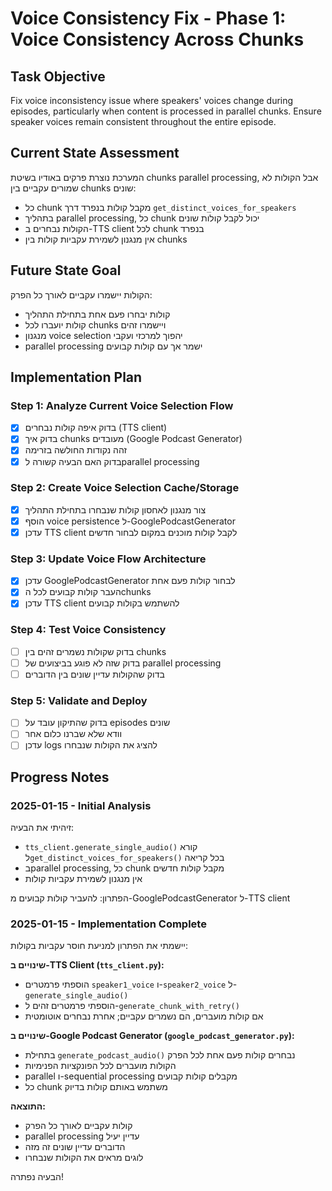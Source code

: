 # Voice Consistency Fix - Phase 1: Voice Consistency Across Chunks

## Task Objective
Fix voice inconsistency issue where speakers' voices change during episodes, particularly when content is processed in parallel chunks. Ensure speaker voices remain consistent throughout the entire episode.

## Current State Assessment
המערכת נוצרת פרקים באודיו בשיטת chunks parallel processing, אבל הקולות לא שמורים עקביים בין chunks שונים:
- כל chunk מקבל קולות בנפרד דרך `get_distinct_voices_for_speakers`
- בתהליך parallel processing, כל chunk יכול לקבל קולות שונים
- הקולות נבחרים ב-TTS client לכל chunk בנפרד
- אין מנגנון לשמירת עקביות קולות בין chunks

## Future State Goal
הקולות יישמרו עקביים לאורך כל הפרק:
- קולות יבחרו פעם אחת בתחילת התהליך
- קולות יועברו לכל chunks ויישמרו זהים
- מנגנון voice selection יהפוך למרכזי ועקבי
- parallel processing ישמר אך עם קולות קבועים

## Implementation Plan

### Step 1: Analyze Current Voice Selection Flow
- [x] בדוק איפה קולות נבחרים (TTS client)
- [x] בדוק איך chunks מעובדים (Google Podcast Generator)
- [x] זהה נקודות החולשה בזרימה
- [x] בדוק האם הבעיה קשורה לparallel processing

### Step 2: Create Voice Selection Cache/Storage
- [x] צור מנגנון לאחסון קולות שנבחרו בתחילת התהליך
- [x] הוסף voice persistence ל-GooglePodcastGenerator
- [x] עדכן TTS client לקבל קולות מוכנים במקום לבחור חדשים

### Step 3: Update Voice Flow Architecture  
- [x] עדכן GooglePodcastGenerator לבחור קולות פעם אחת
- [x] העבר קולות קבועים לכל הchunks
- [x] עדכן TTS client להשתמש בקולות קבועים

### Step 4: Test Voice Consistency
- [ ] בדוק שקולות נשמרים זהים בין chunks
- [ ] בדוק שזה לא פוגע בביצועים של parallel processing
- [ ] בדוק שהקולות עדיין שונים בין הדוברים

### Step 5: Validate and Deploy
- [ ] בדוק שהתיקון עובד על episodes שונים
- [ ] וודא שלא שברנו כלום אחר
- [ ] עדכן logs להציג את הקולות שנבחרו

## Progress Notes

### 2025-01-15 - Initial Analysis
זיהיתי את הבעיה: 
- `tts_client.generate_single_audio()` קורא ל`get_distinct_voices_for_speakers()` בכל קריאה
- בparallel processing, כל chunk מקבל קולות חדשים
- אין מנגנון לשמירת עקביות קולות

הפתרון: להעביר קולות קבועים מ-GooglePodcastGenerator ל-TTS client

### 2025-01-15 - Implementation Complete
יישמתי את הפתרון למניעת חוסר עקביות בקולות:

**שינויים ב-TTS Client (`tts_client.py`):**
- הוספתי פרמטרים `speaker1_voice` ו-`speaker2_voice` ל-`generate_single_audio()`
- הוספתי פרמטרים זהים ל-`generate_chunk_with_retry()`
- אם קולות מועברים, הם נשמרים עקביים; אחרת נבחרים אוטומטית

**שינויים ב-Google Podcast Generator (`google_podcast_generator.py`):**
- בתחילת `generate_podcast_audio()` נבחרים קולות פעם אחת לכל הפרק
- הקולות מועברים לכל הפונקציות הפנימיות
- parallel ו-sequential processing מקבלים קולות קבועים
- כל chunk משתמש באותם קולות בדיוק

**התוצאה:**
- קולות עקביים לאורך כל הפרק
- parallel processing עדיין יעיל
- הדוברים עדיין שונים זה מזה
- לוגים מראים את הקולות שנבחרו

הבעיה נפתרה! 